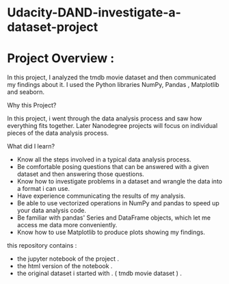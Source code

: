 # Udacity-DAND-investigate-a-dataset-project

# Project Overview :
In this project, I analyzed the tmdb movie dataset and then communicated my findings about it. I used the Python libraries NumPy, Pandas , Matplotlib and seaborn.

Why this Project?

In this project, i went through the data analysis process and saw how everything fits together. Later Nanodegree projects will focus on individual pieces of the data analysis process.


What did I learn?

- Know all the steps involved in a typical data analysis process.
- Be comfortable posing questions that can be answered with a given dataset and then answering those questions.
- Know how to investigate problems in a dataset and wrangle the data into a format i can use.
- Have experience communicating the results of my analysis.
- Be able to use vectorized operations in NumPy and pandas to speed up your data analysis code.
- Be familiar with pandas' Series and DataFrame objects, which let me access me data more conveniently.
- Know how to use Matplotlib to produce plots showing my findings.

this repository contains :

- the jupyter notebook of the project .
- the html version of the notebook .
- the original dataset i started with . ( tmdb movie dataset ) .
